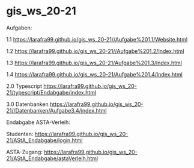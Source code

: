 # gis_ws_20-21
Aufgaben:

1.1
https://larafra99.github.io/gis_ws_20-21//Aufgabe%201.1/Website.html

1.2
https://larafra99.github.io/gis_ws_20-21//Aufgabe%201.2/Index.html

1.3
https://larafra99.github.io/gis_ws_20-21/Aufgabe%201.3/Index.html

1.4
https://larafra99.github.io/gis_ws_20-21/Aufgabe%201.4/Index.html

2.0 Typescript
https://larafra99.github.io/gis_ws_20-21/typescript/Endabgabe/index.html

3.0 Datenbanken
https://larafra99.github.io/gis_ws_20-21//Datenbanken/Aufgabe3.4/index.html

Endabgabe ASTA-Verleih:

Studenten: https://larafra99.github.io/gis_ws_20-21/AStA_Endabgabe/login.html

ASTA-Zugang: https://larafra99.github.io/gis_ws_20-21/AStA_Endabgabe/astaVerleih.html
